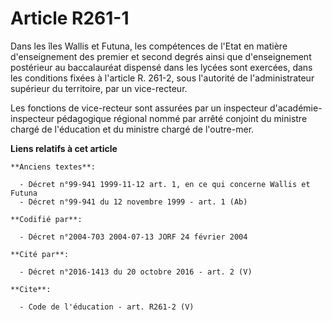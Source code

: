 # Article R261-1

Dans les îles Wallis et Futuna, les compétences de l'Etat en matière d'enseignement des premier et second degrés ainsi que
d'enseignement postérieur au baccalauréat dispensé dans les lycées sont exercées, dans les conditions fixées à l'article R.
261-2, sous l'autorité de l'administrateur supérieur du territoire, par un vice-recteur. 

Les fonctions de vice-recteur sont assurées par un inspecteur d'académie-inspecteur pédagogique régional nommé par arrêté
conjoint du ministre chargé de l'éducation et du ministre chargé de l'outre-mer.

**Liens relatifs à cet article**

	**Anciens textes**:

	  - Décret n°99-941 1999-11-12 art. 1, en ce qui concerne Wallis et Futuna
	  - Décret n°99-941 du 12 novembre 1999 - art. 1 (Ab)

	**Codifié par**:

	  - Décret n°2004-703 2004-07-13 JORF 24 février 2004

	**Cité par**:

	  - Décret n°2016-1413 du 20 octobre 2016 - art. 2 (V)

	**Cite**:

	  - Code de l'éducation - art. R261-2 (V)
